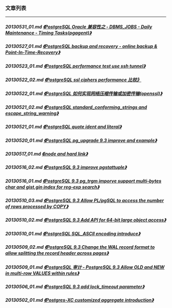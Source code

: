 ### 文章列表  
----  
##### 20130531_01.md   [《PostgreSQL Oracle 兼容性之 - DBMS_JOBS - Daily Maintenance - Timing Tasks(pgagent)》](20130531_01.md)  
##### 20130527_01.md   [《PostgreSQL backup and recovery - online backup & Point-In-Time-Recovery》](20130527_01.md)  
##### 20130523_01.md   [《PostgreSQL performance test use ssh tunnel》](20130523_01.md)  
##### 20130522_02.md   [《PostgreSQL ssl ciphers performance 比较》](20130522_02.md)  
##### 20130522_01.md   [《PostgreSQL 如何实现网络压缩传输或加密传输(openssl)》](20130522_01.md)  
##### 20130521_02.md   [《PostgreSQL standard_conforming_strings and escape_string_warning》](20130521_02.md)  
##### 20130521_01.md   [《PostgreSQL quote ident and literal》](20130521_01.md)  
##### 20130520_01.md   [《PostgreSQL pg_upgrade 9.3 improve and example》](20130520_01.md)  
##### 20130517_01.md   [《inode and hard link》](20130517_01.md)  
##### 20130516_02.md   [《PostgreSQL 9.3 improve pgstattuple》](20130516_02.md)  
##### 20130516_01.md   [《PostgreSQL 9.3 pg_trgm imporve support multi-bytes char and gist,gin index for reg-exp search》](20130516_01.md)  
##### 20130510_03.md   [《PostgreSQL 9.3 Allow PL/pgSQL to access the number of rows processed by COPY》](20130510_03.md)  
##### 20130510_02.md   [《PostgreSQL 9.3 Add API for 64-bit large object access》](20130510_02.md)  
##### 20130510_01.md   [《PostgreSQL SQL_ASCII encoding introduce》](20130510_01.md)  
##### 20130509_02.md   [《PostgreSQL 9.3 Change the WAL record format to allow splitting the record header across pages》](20130509_02.md)  
##### 20130509_01.md   [《PostgreSQL 审计 - PostgreSQL 9.3 Allow OLD and NEW in multi-row VALUES within rules》](20130509_01.md)  
##### 20130506_01.md   [《PostgreSQL 9.3 add lock_timeout parameter》](20130506_01.md)  
##### 20130502_01.md   [《Postgres-XC customized aggregate introduction》](20130502_01.md)  
